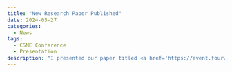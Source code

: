 ```yaml
---
title: "New Research Paper Published"
date: 2024-05-27
categories:
  - News
tags:
  - CSME Conference
  - Presentation
description: "I presented our paper titled <a href='https://event.fourwaves.com/csme-cfd2024/abstracts/37c4b736-83a2-4be6-853c-96d4a64c6f5f' target='_blank'>Integrating Analytical Wake Models and CFD Simulations Through a Machine Learning-Based Surrogate Model for Efficient Flow Field Predictions in Wind Farms</a> in CSME Conference."
---
```

